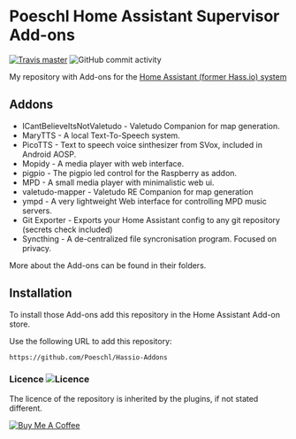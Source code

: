 # Poeschl Home Assistant Supervisor Add-ons 
[![Travis master](https://img.shields.io/travis/Poeschl/Hassio-Addons/master.svg?maxAge=3600)](https://travis-ci.org/Poeschl/Hassio-Addons/)
![GitHub commit activity](https://img.shields.io/github/commit-activity/m/Poeschl/Hassio-Addons)

My repository with Add-ons for the [Home Assistant (former Hass.io) system](https://www.home-assistant.io/hassio/) 

## Addons

* ICantBelieveItsNotValetudo - Valetudo Companion for map generation.
* MaryTTS - A local Text-To-Speech system.
* PicoTTS - Text to speech voice sinthesizer from SVox, included in Android AOSP.
* Mopidy - A media player with web interface.
* pigpio - The pigpio led control for the Raspberry as addon.
* MPD - A small media player with minimalistic web ui.
* valetudo-mapper - Valetudo RE Companion for map generation
* ympd - A very lightweight Web interface for controlling MPD music servers. 
* Git Exporter - Exports your Home Assistant config to any git repository (secrets check included) 
* Syncthing - A de-centralized file syncronisation program. Focused on privacy.

More about the Add-ons can be found in their folders.

## Installation

To install those Add-ons add this repository in the Home Assistant Add-on store.

Use the following URL to add this repository:

```
https://github.com/Poeschl/Hassio-Addons
```

### Licence  ![Licence](https://img.shields.io/github/license/Poeschl/Hassio-Addons)

The licence of the repository is inherited by the plugins, if not stated different.

[![Buy Me A Coffee](https://img.shields.io/badge/Buy%20me%20a%20coffee-%23d32f2f?logo=buy-me-a-coffee&style=for-the-badge&logoColor=white)](https://www.buymeacoffee.com/Poeschl)
